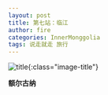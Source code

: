 ```yaml
---
layout: post
title: 第七站：临江
author: fire
categories: InnerMonggolia 
tags: 说走就走 旅行
---
```


![title](https://image.sideproject.cn/titlex/titlex_029.jpg){:class="image-title"}

**额尔古纳**


